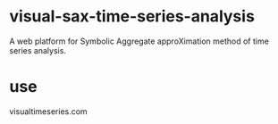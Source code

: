 # visual-sax-time-series-analysis
A web platform for Symbolic Aggregate approXimation method of time series analysis.
# use
visualtimeseries.com
